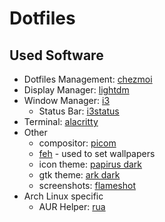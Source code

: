 # Dotfiles

## Used Software

- Dotfiles Management: [chezmoi](https://chezmoi.io)
- Display Manager: [lightdm](https://github.com/canonical/lightdm)
- Window Manager: [i3](https://i3wm.org)
  - Status Bar: [i3status](https://github.com/i3/i3status)
- Terminal: [alacritty](https://github.com/jwilm/alacritty)
- Other
  - compositor: [picom](https://github.com/yshui/picom)
  - [feh](https://feh.finalrewind.org/) - used to set wallpapers
  - icon theme: [papirus dark](https://github.com/PapirusDevelopmentTeam/papirus-icon-theme)
  - gtk theme: [ark dark](https://github.com/jnsh/arc-theme)
  - screenshots: [flameshot](https://github.com/flameshot-org/flameshot)
- Arch Linux specific
  - AUR Helper: [rua](https://github.com/vn971/rua)
